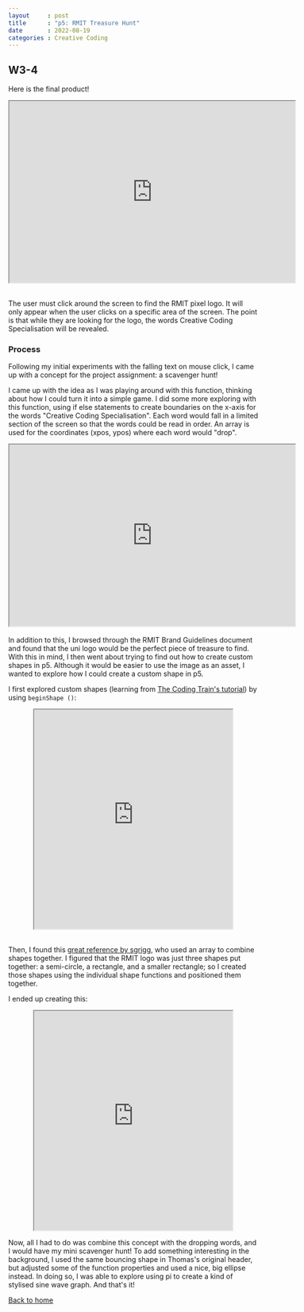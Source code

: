 ```yaml
---
layout     : post
title      : "p5: RMIT Treasure Hunt"
date       : 2022-08-19
categories : Creative Coding
---
```


## W3-4
Here is the final product!
<iframe width=576 height=366 style="display: block; margin: 0 auto" src="https://editor.p5js.org/elishafitri/full/kwDo6BLOw"></iframe> 
 
<br> 

The user must click around the screen to find the RMIT pixel logo. It will only appear when the user clicks on a specific area of the screen. The point is that while they are looking for the logo, the words Creative Coding Specialisation will be revealed.

### Process
Following my initial experiments with the falling text on mouse click, I came up with a concept for the project assignment: a scavenger hunt!
  
  I came up with the idea as I was playing around with this function, thinking about how I could turn it into a simple game. I did some more exploring with this function, using if else statements to create boundaries on the x-axis for the words "Creative Coding Specialisation". Each word would fall in a limited section of the screen so that the words could be read in order. An array is used for the coordinates (xpos, ypos) where each word would "drop".

  <iframe width=576 height=366 style="display: block; margin: 0 auto" src="https://editor.p5js.org/elishafitri/full/ZaJI_v3fN"></iframe>


  <br>
  In addition to this, I browsed through the RMIT Brand Guidelines document and found that the uni logo would be the perfect piece of treasure to find. With this in mind, I then went about trying to find out how to create custom shapes in p5. Although it would be easier to use the image as an asset, I wanted to explore how I could create a custom shape in p5.
     

  I first explored custom shapes (learning from [The Coding Train's tutorial](https://www.youtube.com/watch?v=76fiD5DvzeQ)) by using `beginShape ()`:

<iframe width=400 height=442 style="display: block; margin: 0 auto" src="https://editor.p5js.org/elishafitri/full/qzBzoP_BC"></iframe>
  
  <br>

  Then, I found this [great reference by sgrigg](https://editor.p5js.org/sgrigg/sketches/Ui6KxnBzh), who used an array to combine shapes together. I figured that the RMIT logo was just three shapes put together: a semi-circle, a rectangle, and a smaller rectangle; so I created those shapes using the individual shape functions and positioned them together.

  I ended up creating this:

<iframe width=400 height=442 style="display: block; margin: 0 auto" src="https://editor.p5js.org/elishafitri/full/k7u_1dvnT"></iframe>
  

  Now, all I had to do was combine this concept with the dropping words, and I would have my mini scavenger hunt! To add something interesting in the background, I used the same bouncing shape in Thomas's original header, but adjusted some of the function properties and used a nice, big ellipse instead. In doing so, I was able to explore using pi to create a kind of stylised sine wave graph. And that's it!
    

  [Back to home](https://elishafitri.github.io/)
  

